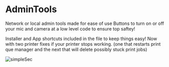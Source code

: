 # AdminTools
Network or local admin tools made for ease of use
Buttons to turn on or off your mic and camera at a low level code to ensure top saftey!

Installer and App shortcuts included in the file to keep things easy!
Now with two printer fixes if your printer stops working.
(one that restarts print que manager and the next that will delete possibly stuck print jobs)


![simpleSec](https://user-images.githubusercontent.com/44533491/186295130-9f11f339-dd73-4865-9461-c61e76392578.png)
